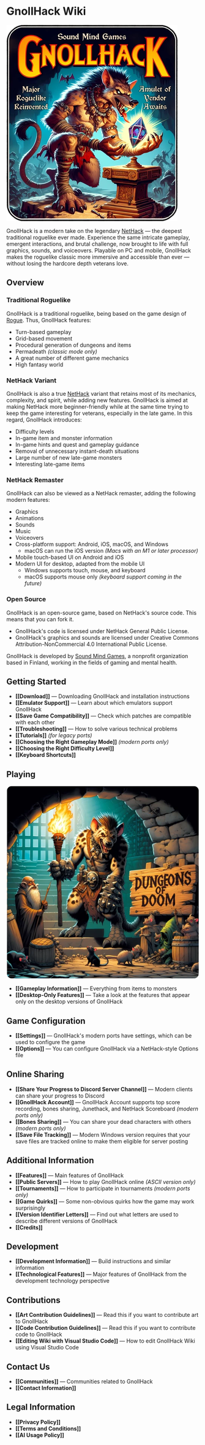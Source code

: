 # GnollHack Wiki

![GnollHack](/uploads/Home/gnollhack-q90.webp)

GnollHack is a modern take on the legendary [NetHack](https://www.nethack.org/) — the deepest traditional roguelike ever made. Experience the same intricate gameplay, emergent interactions, and brutal challenge, now brought to life with full graphics, sounds, and voiceovers. Playable on PC and mobile, GnollHack makes the roguelike classic more immersive and accessible than ever — without losing the hardcore depth veterans love.

## Overview

### Traditional Roguelike

GnollHack is a traditional roguelike, being based on the game design of [Rogue](https://en.wikipedia.org/wiki/Rogue_(video_game)). Thus, GnollHack features:

- Turn-based gameplay
- Grid-based movement
- Procedural generation of dungeons and items
- Permadeath _(classic mode only)_
- A great number of different game mechanics
- High fantasy world

### NetHack Variant

GnollHack is also a true [NetHack](https://en.wikipedia.org/wiki/NetHack) variant that retains most of its mechanics, complexity, and spirit, while adding new features. GnollHack is aimed at making NetHack more beginner-friendly while at the same time trying to keep the game interesting for veterans, especially in the late game. In this regard, GnollHack introduces:

- Difficulty levels
- In-game item and monster information
- In-game hints and quest and gameplay guidance
- Removal of unnecessary instant-death situations
- Large number of new late-game monsters
- Interesting late-game items

### NetHack Remaster

GnollHack can also be viewed as a NetHack remaster, adding the following modern features:

- Graphics
- Animations
- Sounds
- Music
- Voiceovers
- Cross-platform support: Android, iOS, macOS, and Windows
    - macOS can run the iOS version *(Macs with an M1 or later processor)*
- Mobile touch-based UI on Android and iOS
- Modern UI for desktop, adapted from the mobile UI
    - Windows supports touch, mouse, and keyboard
    - macOS supports mouse only *(keyboard support coming in the future)*

### Open Source

GnollHack is an open-source game, based on NetHack's source code. This means that you can fork it.
- GnollHack's code is licensed under NetHack General Public License.
- GnollHack's graphics and sounds are licensed under Creative Commons Attribution-NonCommercial 4.0 International Public License.

GnollHack is developed by [Sound Mind Games](https://soundmindgames.org), a nonprofit organization based in Finland, working in the fields of gaming and mental health.

## Getting Started

- **[[Download]]** — Downloading GnollHack and installation instructions
- **[[Emulator Support]]** — Learn about which emulators support GnollHack
- **[[Save Game Compatibility]]** — Check which patches are compatible with each other
- **[[Troubleshooting]]** — How to solve various technical problems
- **[[Tutorials]]** _(for legacy ports)_
- **[[Choosing the Right Gameplay Mode]]** *(modern ports only)*
- **[[Choosing the Right Difficulty Level]]**
- **[[Keyboard Shortcuts]]**

## Playing

![Dungeons of Doom](/uploads/Home/dungeons-of-doom-q90.webp)

- **[[Gameplay Information]]** — Everything from items to monsters
- **[[Desktop-Only Features]]** — Take a look at the features that appear only on the desktop versions of GnollHack

## Game Configuration

* **[[Settings]]** — GnollHack's modern ports have settings, which can be used to configure the game
* **[[Options]]** — You can configure GnollHack via a NetHack-style Options file

## Online Sharing

- **[[Share Your Progress to Discord Server Channel]]** — Modern clients can share your progress to Discord
- **[[GnollHack Account]]** — GnollHack Account supports top score recording, bones sharing, Junethack, and NetHack Scoreboard *(modern ports only)*
- **[[Bones Sharing]]** — You can share your dead characters with others *(modern ports only)*
- **[[Save File Tracking]]** — Modern Windows version requires that your save files are tracked online to make them eligible for server posting

## Additional Information

- **[[Features]]** — Main features of GnollHack
- **[[Public Servers]]** — How to play GnollHack online *(ASCII version only)*
- **[[Tournaments]]** — How to participate in tournaments *(modern ports only)*
- **[[Game Quirks]]** — Some non-obvious quirks how the game may work surprisingly
- **[[Version Identifier Letters]]** — Find out what letters are used to describe different versions of GnollHack
- **[[Credits]]**

## Development

- **[[Development Information]]** — Build instructions and similar information
- **[[Technological Features]]** — Major features of GnollHack from the development technology perspective

## Contributions

- **[[Art Contribution Guidelines]]** — Read this if you want to contribute art to GnollHack
- **[[Code Contribution Guidelines]]** — Read this if you want to contribute code to GnollHack
- **[[Editing Wiki with Visual Studio Code]]** — How to edit GnollHack Wiki using Visual Studio Code

## Contact Us

- **[[Communities]]** — Communities related to GnollHack
- **[[Contact Information]]**

## Legal Information

- **[[Privacy Policy]]**
- **[[Terms and Conditions]]**
- **[[AI Usage Policy]]**